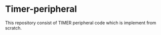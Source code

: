 # Timer-peripheral
This repository consist of TIMER peripheral code which is implement from scratch.
